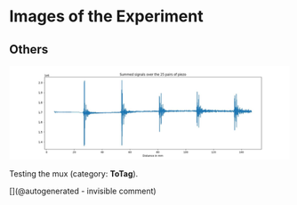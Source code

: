 # Images of the Experiment

## Others

![](/matty/20241109a/summed_filtered_sigs.jpg)

Testing the mux (category: __ToTag__).



[](@autogenerated - invisible comment)